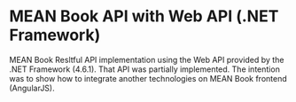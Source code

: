 # MEAN Book API with Web API (.NET Framework)
MEAN Book Resltful API implementation using the Web API provided by the .NET Framework (4.6.1).
That API was partially implemented.
The intention was to show how to integrate another technologies on MEAN Book frontend (AngularJS).
